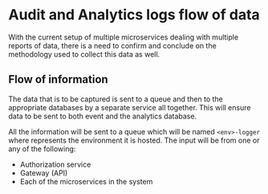 # Audit and Analytics logs flow of data

With the current setup of multiple microservices dealing with multiple reports of data, there is a need to confirm and conclude on the methodology used to collect this data as well.


## Flow of information
The data that is to be captured is sent to a queue and then to the appropriate databases by a separate service all together. This will ensure data to be sent to both event and the analytics database.

All the information will be sent to a queue which will be named `<env>-logger` where <env> represents the environment it is hosted. The input will be from one or any of the following:

- Authorization service 
- Gateway (API)
- Each of the microservices in the system


